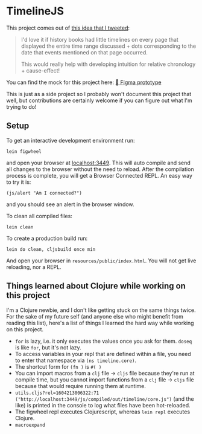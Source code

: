 # TimelineJS

This project comes out of [this idea that I tweeted](https://twitter.com/devonzuegel/status/1322723232034680832):

>
> I'd love it if history books had little timelines on every page that displayed the entire time range discussed + dots corresponding to the date that events mentioned on that page occurred.
>
> This would really help with developing intuition for relative chronology + cause-effect!

You can find the mock for this project here: [🎨 Figma prototype](https://www.figma.com/proto/WCtjsMOhuRVIaJMnHtbKGx/Timeline.js?node-id=1%3A2&viewport=480%2C294%2C0.25218871235847473&scaling=contain)

This is just as a side project so I probably won't document this project that well, but contributions are certainly welcome if you can figure out what I'm trying to do!

## Setup

To get an interactive development environment run:

    lein figwheel

and open your browser at [localhost:3449](http://localhost:3449/).
This will auto compile and send all changes to the browser without the
need to reload. After the compilation process is complete, you will
get a Browser Connected REPL. An easy way to try it is:

    (js/alert "Am I connected?")

and you should see an alert in the browser window.

To clean all compiled files:

    lein clean

To create a production build run:

    lein do clean, cljsbuild once min

And open your browser in `resources/public/index.html`. You will not
get live reloading, nor a REPL.

## Things learned about Clojure while working on this project

I'm a Clojure newbie, and I don't like getting stuck on the same things twice. For the sake of my future self (and anyone else who might benefit from reading this list), here's a list of things I learned the hard way while working on this project.

- `for` is lazy, i.e. it only executes the values once you ask for them. `doseq` is like `for`, but it's not lazy.
- To access variables in your repl that are defined within a file, you need to enter that namespace via `(ns timeline.core)`.
- The shortcut form for `(fn )` is `#( )`
- You can import macros from a `clj` file → `cljs` file because they're run at compile time, but you cannot import functions from a `clj` file → `cljs` file because that would require running them at runtime.
- `utils.cljs?rel=1604213006322:71 ("http://localhost:3449/js/compiled/out/timeline/core.js")` (and the like) is printed in the console to log what files have been hot-reloaded.
- The figwheel repl executes Clojurescript, whereas `lein repl` executes Clojure.
- `macroexpand`
